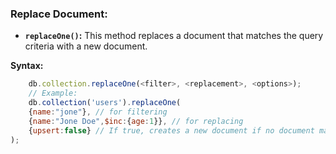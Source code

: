 ### Replace Document:

- **`replaceOne()`:** This method replaces a document that matches the query criteria with a new document. 


 **Syntax:**

```javascript
    db.collection.replaceOne(<filter>, <replacement>, <options>);
    // Example:
    db.collection('users').replaceOne(
    {name:"jone"}, // for filtering
    {name:"Jone Doe",$inc:{age:1}}, // for replacing
    {upsert:false} // If true, creates a new document if no document matches the filter
);
```

